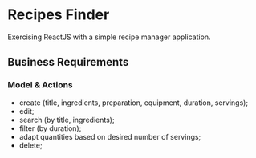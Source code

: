 # Recipes Finder

Exercising ReactJS with a simple recipe manager application.

## Business Requirements
### Model & Actions
* create (title, ingredients, preparation, equipment, duration, servings);
* edit;
* search (by title, ingredients);
* filter (by duration);
* adapt quantities based on desired number of servings;
* delete;